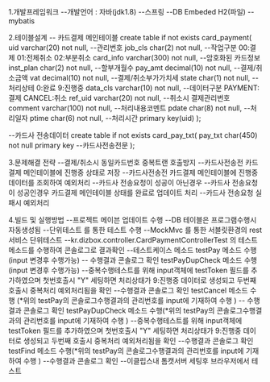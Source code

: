 1.개발프레임워크
--개발언어 : 자바(jdk1.8)
--스프링
--DB Embeded H2(파일)
--mybatis

2.테이블설계
-- 카드결제 메인테이블
create table if not exists card_payment(
	uid varchar(20) not null,          --관리번호
	job_cls char(2) not null,          --작업구분 00:결제 01:전체취소 02:부분취소
	card_info varchar(300) not null,   --암호화된 카드정보
	inst_plan char(2) not null,        --할부개월수
	pay_amt decimal(10) not null,      --결제/취소금액
	vat decimal(10) not null,          --결제/취소부가가치세
	state char(1) not null,            --처리상테 0:완료 9:진행중
	data_cls varchar(10) not null,     --데이터구분 PAYMENT:결제 CANCEL:취소
	ref_uid varchar(20) not null,      --취소시 결제관리번호
	comment varchar(100) not null,     --처리내용코멘트
	pdate char(8) not null,            --처리일자
	ptime char(6) not null,            --처리시간
	primary key(uid)
);

--카드사 전송데이터
create table if not exists card_pay_txt(
	pay_txt char(450) not null primary key --카드사전송전문
);

3.문제해결 전략
--결제/취소시 동일카드번호 중복트랜 호출방지
  --카드사전송전 카드결제 메인테이블에 진행중 상태로 저장
  --카드사전송전 카드결제 메인테이블에 진행중 데이터를 조회하여 예외처리
--카드사 전송요청이 성공이 아닌경우
  --카드사 전송요청이 성공인경우 카드결제 메인테이블 상태를 완료로 업데이트 처리
  --카드사 전송요청 실패시 예외처리

4.빌드 및 실행방법
--프로젝트 메이븐 업데이트 수행
--DB 테이블은 프로그램수행시 자동생성됨
--단위테스트 를 통한 테스트 수행
  --MockMvc 를 통한 서블릿환경의 rest 서비스 단위테스트
  --kr.dizbox.controller.CardPaymentControllerTest 의 테스트 메소드를 수행하여 콘솔로그로 결과확인
  --테스트케이스 메소드
    testPay 메소드 수행 (input 변경후 수행가능)
       -- 수행결과 콘솔로그 확인
    testPayDupCheck 메소드 수행 (input 변경후 수행가능)
       --중복수행테스트를 위해 input객체에 testToken 필드를 추가하였으며 첫번호출시 "Y" 세팅하면 처리상태가 9:진행중 데이터로 생성되고
          두번째 호출시 중복처리 예외처리됨을 확인
       --수행결과 콘솔로그 확인
    testCancel 메소드 수행 (*위의 testPay의 콘솔로그수행결과의 관리번호를 input에 기재하여 수행 )
       -- 수행결과 콘솔로그 확인
    testPayDupCheck 메소드 수행(*위의 testPay의 콘솔로그수행결과의 관리번호를 input에 기재하여 수행 )
       --중복수행테스트를 위해 input객체에 testToken 필드를 추가하였으며 첫번호출시 "Y" 세팅하면 처리상태가 9:진행중 데이터로 생성되고
          두번째 호출시 중복처리 예외처리됨을 확인
       --수행결과 콘솔로그 확인   
    testFind 메소드 수행(*위의 testPay의 콘솔로그수행결과의 관리번호를 input에 기재하여 수행 )
       --수행결과 콘솔로그 확인
--이클립스내 톰캣서버 세팅후 브라우저에서 테스트             